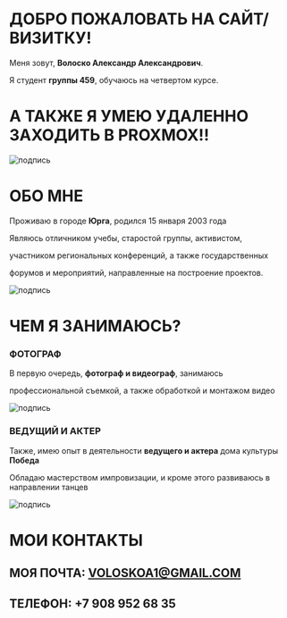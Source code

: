 # ДОБРО ПОЖАЛОВАТЬ НА САЙТ/ВИЗИТКУ!

Меня зовут, **Волоско Александр Александрович**.

Я студент **группы 459**, обучаюсь на четвертом курсе.

# А ТАКЖЕ Я УМЕЮ УДАЛЕННО ЗАХОДИТЬ В PROXMOX!!


![подпись](https://sun4-12.userapi.com/impg/oJy_OS2yZAmA6zklL11RBMlG7wmeIIG3jSE9qA/1CDc2qjEAdU.jpg?size=2560x1696&quality=95&sign=3997fd08edd4f4f63fed1fa433a08200&type=album)

# ОБО МНЕ

Проживаю в городе **Юрга**, родился 15 января 2003 года

Являюсь отличником учебы, старостой группы, активистом,

участником региональных конференций, а также государственных

форумов и мероприятий, направленные на построение проектов.

![подпись](https://sun4-12.userapi.com/impg/-NAerw0DBot7o9t7Kah6uBIwrlzfcCA-mD148g/nrbzU6EIJ4A.jpg?size=1280x960&quality=96&sign=60905f69a052573320e2de84ea78faec&type=album)

# ЧЕМ Я ЗАНИМАЮСЬ?

### ФОТОГРАФ

В первую очередь, **фотограф и видеограф**, занимаюсь

профессиональной съемкой, а также обработкой и монтажом видео

![подпись](https://sun9-85.userapi.com/impg/tBiIZkr9-RzJ8Gyyl3M1cXbIq8O18jNG2p1Y9A/_Q-fc6mKpUI.jpg?size=1620x2160&quality=95&sign=5c895937c20fcb3800337c5e359c7949&type=album)

### ВЕДУЩИЙ И АКТЕР

Также, имею опыт в деятельности **ведущего и актера** дома культуры **Победа**

Обладаю мастерством импровизации, и кроме этого развиваюсь в направлении танцев

![подпись](https://sun9-86.userapi.com/impg/UoAt9a0N4bJLZuGpcukXB1M09PvGZ52s8T8KRQ/uV7kl4rKaXA.jpg?size=2000x1333&quality=96&sign=724e6b749490c2a22acbbd3eedb7b79b&type=album)

# МОИ КОНТАКТЫ

## МОЯ ПОЧТА: VOLOSKOA1@GMAIL.COM

## ТЕЛЕФОН: +7 908 952 68 35 
